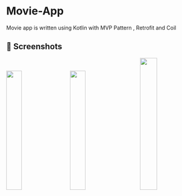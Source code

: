 # Movie-App
Movie app is written using Kotlin with MVP Pattern , Retrofit and Coil

## 📸 Screenshots
<pre>
<img src="[https://postimg.cc/HVDtfvdH](https://i.postimg.cc/c465tPzK/Screenshot-1658224069.png)" width="28.5%">   <img src="https://i.postimg.cc/0rmYdGm4/Screenshot-1658224089.png" width="28.5%">     <img src="https://i.postimg.cc/K1s3y4BL/Screenshot-1658224098.png" width="30%">  
</pre>
